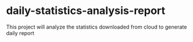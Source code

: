 # daily-statistics-analysis-report
This project will analyze the statistics downloaded from cloud to generate daily report

